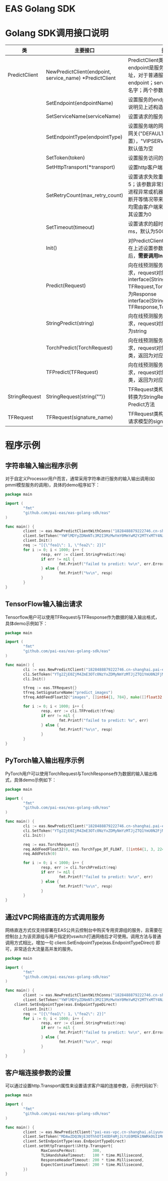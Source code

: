 # EAS Golang SDK

# Golang SDK调用接口说明
|类|主要接口|描述|
|-----|------|------|
|PredictClient|NewPredictClient(endpoint, service_name) *PredictClient|PredictClient类构造函数，endpoint是服务端的endpoint地址，对于普通服务设置为默认网关endpoint；service_name为服务名字；两个参数不可缺失。|
||SetEndpoint(endpointName)|设置服务的endpoint，endpoint的说明见上述构造函数|
||SetServiceName(serviceName)|设置请求的服务名字|
||SetEndpointType(endpointType)|设置服务端的网关类型，支持默认网关("DEFAULT"或不设置），"VIPSERVER"，"DIRECT"，默认值为空|
||SetToken(token)|设置服务访问的token|
||SetHttpTransport(*transport)|设置http客户端的Transport属性|
||SetRetryCount(max_retry_count)|设置请求失败重试次数，默认为5；该参数非常重要，对于服务端进程异常或机器异常或网关长连接断开等情况带来的个别请求失败，均需由客户端来重试解决，请勿将其设置为0|
||SetTimeout(timeout)|设置请求的超时时间，单位为ms，默认为5000|
||Init() |对PredictClient对象进行初始化，在上述设置参数的函数执行完成后，**需要调用Init()函数才会生效**|
||Predict(Request)|向在线预测服务提交一个预测请求，request对象是interface(StringRequest, TFRequest,TorchRequest)，返回为Response interface(StringResponse, TFResponse,TorchResponse)|
||StringPredict(string)|向在线预测服务提交一个预测请求，request对象是string，返回也为string|
||TorchPredict(TorchRequest)|向在线预测服务提交一个预测请求，request对象是TorchRequest类，返回为对应的TorchResponse|
||TFPredict(TFRequest)|向在线预测服务提交一个预测请求，request对象是TFRequest类，返回为对应的TFResponse|
|StringRequest|StringRequest{string("")}|TFRequest类构建函数，将string转换为StringRequest以调用Predict方法|
|TFRequest|TFRequest(signature_name)|TFRequest类构建函数，输入为要请求模型的signature_name|

# 程序示例


## 字符串输入输出程序示例

对于自定义Processor用户而言，通常采用字符串进行服务的输入输出调用(如pmml模型服务的调用)，具体的demo程序如下：

```go
package main

import (
        "fmt"
        "github.com/pai-eas/eas-golang-sdk/eas"
)

func main() {
        client := eas.NewPredictClientWithConns("1828488879222746.cn-shanghai.pai-eas.aliyuncs.com", "scorecard_pmml_example", 10)
        client.SetToken("YWFlMDYyZDNmNTc3M2I3MzMwYmY0MmYwM2Y2MTYxMTY4NzBkNzdjOQ==")
        client.Init()
        req := "[{\"fea1\": 1, \"fea2\": 2}]"
        for i := 0; i < 1000; i++ {
                resp, err := client.StringPredict(req)
                if err != nil {
                        fmt.Printf("failed to predict: %v\n", err.Error())
                } else {
                        fmt.Printf("%v\n", resp)
                }
        }
}
```

## TensorFlow输入输出请求

Tensorflow用户可以使用TFRequest与TFResponse作为数据的输入输出格式，具体demo示例如下：

```go
package main

import (
        "fmt"
        "github.com/pai-eas/eas-golang-sdk/eas"
)

func main() {
        cli := eas.NewPredictClient("1828488879222746.cn-shanghai.pai-eas.aliyuncs.com", "mnist_saved_model_example")
        cli.SetToken("YTg2ZjE0ZjM4ZmE3OTc0NzYxZDMyNmYzMTJjZTQ1YmU0N2FjMTAyMA==")
        cli.Init()

        tfreq := eas.TFRequest{}
        tfreq.SetSignatureName("predict_images")
        tfreq.AddFeedFloat32("images", []int64{1, 784}, make([]float32, 784))

        for i := 0; i < 1000; i++ {
                resp, err := cli.TFPredict(tfreq)
                if err != nil {
                        fmt.Printf("failed to predict: %v", err)
                } else {
                        fmt.Printf("%v\n", resp)
                }
        }
}
```


## PyTorch输入输出程序示例

PyTorch用户可以使用TorchRequest与TorchResponse作为数据的输入输出格式，具体demo示例如下：

```go
package main

import (
        "fmt"
        "github.com/pai-eas/eas-golang-sdk/eas"
)

func main() {
        cli := eas.NewPredictClient("1828488879222746.cn-shanghai.pai-eas.aliyuncs.com", "torch_example")
        cli.SetToken("YTg2ZjE0ZjM4ZmE3OTc0NzYxZDMyNmYzMTJjZTQ1YmU0N2FjMTAyMA==")
        cli.Init()

        req := eas.TorchRequest{}
        req.AddFeedFloat32(0, eas.TorchType_DT_FLOAT, []int64{1, 3, 224, 224}, make([]float32, 150528))
        req.AddFetch(0)

        for i := 0; i < 1000; i++ {
                resp, err := cli.TorchPredict(req)
                if err != nil {
                        fmt.Printf("failed to predict: %v\n", err)
                } else {
                        fmt.Printf("%v\n", resp)
                }
        }
}
```

## 通过VPC网络直连的方式调用服务

网络直连方式仅支持部署在EAS公共云控制台中购买专用资源组的服务，且需要在控制台上为该资源组与用户指定的vswitch打通网络后才可使用。调用方法与普通调用方式相比，增加一句 client.SetEndpointType(eas.EndpointTypeDirect) 即可，非常适合大流量高并发的服务。

```go
package main

import (
        "fmt"
        "github.com/pai-eas/eas-golang-sdk/eas"
)

func main() {
        client := eas.NewPredictClientWithConns("1828488879222746.cn-shanghai.pai-eas.aliyuncs.com", "scorecard_pmml_example", 10)
        client.SetToken("YWFlMDYyZDNmNTc3M2I3MzMwYmY0MmYwM2Y2MTYxMTY4NzBkNzdjOQ==")
	client.SetEndpointType(eas.EndpointTypeDirect)
        client.Init()
        req := "[{\"fea1\": 1, \"fea2\": 2}]"
        for i := 0; i < 1000; i++ {
                resp, err := client.StringPredict(req)
                if err != nil {
                        fmt.Printf("failed to predict: %v\n", err.Error())
                } else {
                        fmt.Printf("%v\n", resp)
                }
        }
}
```

## 客户端连接参数的设置

可以通过设置http.Transport属性来设置请求客户端的连接参数，示例代码如下:

```go
package main

import (
        "fmt"
        "github.com/pai-eas/eas-golang-sdk/eas"
)

func main() {
        client := eas.NewPredictClient("pai-eas-vpc.cn-shanghai.aliyuncs.com", "network_test")
        client.SetToken("MDAwZDQ3NjE3OThhOTI4ODFmMjJiYzE0MDk1NWRkOGI1MmVhMGI0Yw==")
        client.SetEndpointType(eas.EndpointTypeDirect)
        client.setHttpTransport(&http.Transport{
                MaxConnsPerHost:       300,
                TLSHandshakeTimeout:   100 * time.Millisecond,
                ResponseHeaderTimeout: 200 * time.Millisecond,
                ExpectContinueTimeout: 200 * time.Millisecond,
        })
}
```

